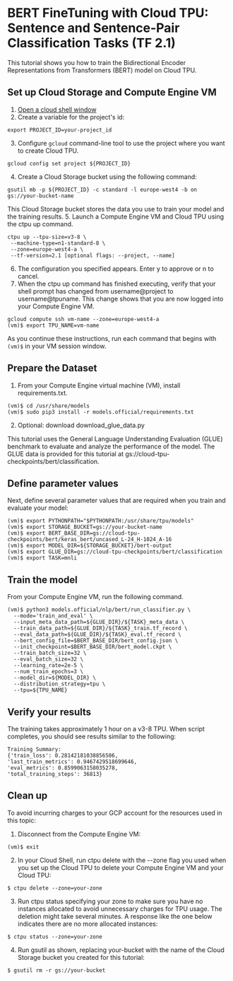 # BERT FineTuning with Cloud TPU: Sentence and Sentence-Pair Classification Tasks (TF 2.1)
This tutorial shows you how to train the Bidirectional Encoder Representations from Transformers (BERT) model on Cloud TPU.


## Set up Cloud Storage and Compute Engine VM
1. [Open a cloud shell window](https://console.cloud.google.com/?cloudshell=true&_ga=2.11844148.-1612541229.1552429951)
2. Create a variable for the project's id:
```
export PROJECT_ID=your-project_id
```
3. Configure `gcloud` command-line tool to use the project where you want to create Cloud TPU.
```
gcloud config set project ${PROJECT_ID}
```
4. Create a Cloud Storage bucket using the following command:
```
gsutil mb -p ${PROJECT_ID} -c standard -l europe-west4 -b on gs://your-bucket-name
```
This Cloud Storage bucket stores the data you use to train your model and the training results.
5. Launch a Compute Engine VM and Cloud TPU using the ctpu up command.
```
ctpu up --tpu-size=v3-8 \
 --machine-type=n1-standard-8 \
 --zone=europe-west4-a \
 --tf-version=2.1 [optional flags: --project, --name]
```
6. The configuration you specified appears. Enter y to approve or n to cancel.
7. When the ctpu up command has finished executing, verify that your shell prompt has changed from username@project to username@tpuname. This change shows that you are now logged into your Compute Engine VM.
```
gcloud compute ssh vm-name --zone=europe-west4-a
(vm)$ export TPU_NAME=vm-name
```
As you continue these instructions, run each command that begins with `(vm)$` in your VM session window.

## Prepare the Dataset
1. From your Compute Engine virtual machine (VM), install requirements.txt.
```
(vm)$ cd /usr/share/models
(vm)$ sudo pip3 install -r models.official/requirements.txt
```
2. Optional: download download_glue_data.py

This tutorial uses the General Language Understanding Evaluation (GLUE) benchmark to evaluate and analyze the performance of the model. The GLUE data is provided for this tutorial at gs://cloud-tpu-checkpoints/bert/classification.

## Define parameter values
Next, define several parameter values that are required when you train and evaluate your model:

```
(vm)$ export PYTHONPATH="$PYTHONPATH:/usr/share/tpu/models"
(vm)$ export STORAGE_BUCKET=gs://your-bucket-name
(vm)$ export BERT_BASE_DIR=gs://cloud-tpu-checkpoints/bert/keras_bert/uncased_L-24_H-1024_A-16
(vm)$ export MODEL_DIR=${STORAGE_BUCKET}/bert-output
(vm)$ export GLUE_DIR=gs://cloud-tpu-checkpoints/bert/classification
(vm)$ export TASK=mnli
```

## Train the model
From your Compute Engine VM, run the following command.

```
(vm)$ python3 models.official/nlp/bert/run_classifier.py \
  --mode='train_and_eval' \
  --input_meta_data_path=${GLUE_DIR}/${TASK}_meta_data \
  --train_data_path=${GLUE_DIR}/${TASK}_train.tf_record \
  --eval_data_path=${GLUE_DIR}/${TASK}_eval.tf_record \
  --bert_config_file=$BERT_BASE_DIR/bert_config.json \
  --init_checkpoint=$BERT_BASE_DIR/bert_model.ckpt \
  --train_batch_size=32 \
  --eval_batch_size=32 \
  --learning_rate=2e-5 \
  --num_train_epochs=3 \
  --model_dir=${MODEL_DIR} \
  --distribution_strategy=tpu \
  --tpu=${TPU_NAME}
```

## Verify your results
The training takes approximately 1 hour on a v3-8 TPU. When script completes, you should see results similar to the following:
```
Training Summary:
{'train_loss': 0.28142181038856506,
'last_train_metrics': 0.9467429518699646,
'eval_metrics': 0.8599063158035278,
'total_training_steps': 36813}
```

## Clean up
To avoid incurring charges to your GCP account for the resources used in this topic:
1. Disconnect from the Compute Engine VM:
```
(vm)$ exit
```
2. In your Cloud Shell, run ctpu delete with the --zone flag you used when you set up the Cloud TPU to delete your Compute Engine VM and your Cloud TPU:
```
$ ctpu delete --zone=your-zone
```
3. Run ctpu status specifying your zone to make sure you have no instances allocated to avoid unnecessary charges for TPU usage. The deletion might take several minutes. A response like the one below indicates there are no more allocated instances:
```
$ ctpu status --zone=your-zone
```
4. Run gsutil as shown, replacing your-bucket with the name of the Cloud Storage bucket you created for this tutorial:
```
$ gsutil rm -r gs://your-bucket
```






